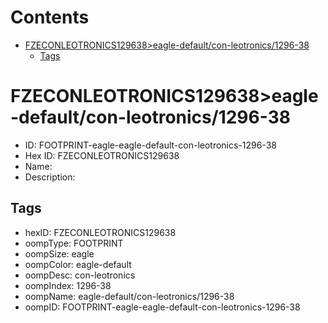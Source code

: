 



Contents
========

* [FZECONLEOTRONICS129638>eagle-default/con-leotronics/1296-38](#fzeconleotronics129638eagle-defaultcon-leotronics1296-38)
	* [Tags](#tags)

# FZECONLEOTRONICS129638>eagle-default/con-leotronics/1296-38

- ID: FOOTPRINT-eagle-eagle-default-con-leotronics-1296-38
- Hex ID: FZECONLEOTRONICS129638
- Name: 
- Description: 

## Tags

- hexID: FZECONLEOTRONICS129638
- oompType: FOOTPRINT
- oompSize: eagle
- oompColor: eagle-default
- oompDesc: con-leotronics
- oompIndex: 1296-38
- oompName: eagle-default/con-leotronics/1296-38
- oompID: FOOTPRINT-eagle-eagle-default-con-leotronics-1296-38
